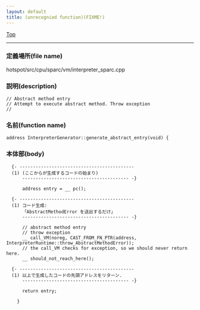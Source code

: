 ```yaml
---
layout: default
title: (unrecognied function)(FIXME!)
---
```

[Top](../index.html)

--- 
### 定義場所(file name)
hotspot/src/cpu/sparc/vm/interpreter_sparc.cpp
### 説明(description)

```
// Abstract method entry
// Attempt to execute abstract method. Throw exception
//
```

### 名前(function name)
```
address InterpreterGenerator::generate_abstract_entry(void) {
```

### 本体部(body)
```
  {- -------------------------------------------
  (1) (ここからが生成するコードの始まり)
      ---------------------------------------- -}

	  address entry = __ pc();

  {- -------------------------------------------
  (1) コード生成:
      「AbstractMethodError を送出するだけ」
      ---------------------------------------- -}

	  // abstract method entry
	  // throw exception
	  __ call_VM(noreg, CAST_FROM_FN_PTR(address, InterpreterRuntime::throw_AbstractMethodError));
	  // the call_VM checks for exception, so we should never return here.
	  __ should_not_reach_here();

  {- -------------------------------------------
  (1) 以上で生成したコードの先頭アドレスをリターン.
      ---------------------------------------- -}

	  return entry;
	
	}
	
```



